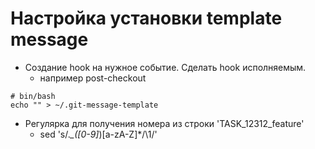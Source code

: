 # Настройка установки template message
* Создание hook на нужное событие. Сделать hook исполняемым.
    * например post-checkout
```
# bin/bash
echo "" > ~/.git-message-template
```
* Регулярка для получения номера из строки 'TASK_12312_feature'
    * sed 's/.*_\([0-9]*\)[a-zA-Z]*/\1/'